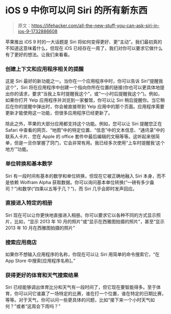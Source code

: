 # iOS 9 中你可以问 Siri 的所有新东西

> 原文：<https://lifehacker.com/all-the-new-stuff-you-can-ask-siri-in-ios-9-1732886608>

苹果推出 iOS 9 时的一大话题是 Siri 将如何变得更好、更“主动”。我们最初真的不知道这意味着什么，但现在 iOS 已经存在一周了，我们对你可以要求它做什么有了更好的想法。让我们来看看。



### 创建上下文和应用程序相关的提醒

这是 Siri 最好的新功能之一。当你在一个应用程序中时，你可以告诉 Siri“提醒我这个”，Siri 将在应用程序中创建一个指向你所在位置的链接(你也可以更具体地提出你的请求，要求“当我上车时提醒我这个”，或“一小时后提醒我这个”)。例如，如果你打开 Yelp 应用程序并浏览到一家餐馆，你可以让 Siri 稍后提醒你。当它稍后在你的提醒中弹出时，你会被直接带到 Yelp 应用中的那个页面。应用程序需要更新才能使用这一功能，但很多应用程序已经更新了。

除此之外，苹果的大部分应用都支持这个功能。例如，您可以让 Siri 提醒您正在 Safari 中查看的网页、“地图”中的特定位置、“信息”中的文本信息、“通讯录”中的联系人卡片、您在 Apple 的 office 套件中最后编辑的文稿等等。这听起来很简单，但是一旦你掌握了窍门，它会非常有用。我已经多次使用“上车时提醒我‘这个地方’”功能。

### 单位转换和基本数学

Siri 有一段时间有基本的数学和单位转换，但现在它被正确地融入 Siri 本身，而不是依赖 Wolfram Alpha 获取数据。你可以询问基本单位转换(“一磅有多少盎司？”)和数学(“四乘以五等于几？”)，而 Siri 几乎会即时发声回应。

### 直接进入特定的相册

Siri 现在可以让你更快地直接进入相册。你可以要求它以各种不同的方式显示照片，比如，“显示 2013 年 10 月的照片”或“显示在西雅图拍摄的照片”，甚至“显示 2013 年 10 月在西雅图拍摄的照片”

### 搜索应用商店

如果你不想输入应用程序的名称，你现在可以让 Siri 用简单的命令搜索它，“在 App Store 中搜索[应用程序名称]。”

### **获得更好的体育和天气搜索结果**

Siri 已经能够调出体育比分和天气有一段时间了，但它现在要智能得多。至于体育，你可以问它谁赢了一场特定的比赛，谁在打一个位置，谁在特定的日期比赛，等等。对于天气，你可以问一些更具体的问题，比如“接下来一个小时天气如何？”或者“这周会下雨吗？”